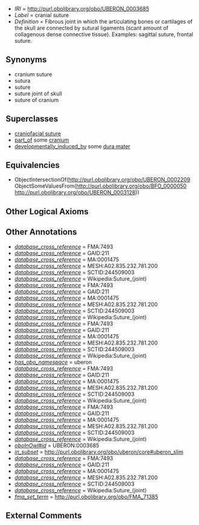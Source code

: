  * *IRI* = http://purl.obolibrary.org/obo/UBERON_0003685
 * *Label* = cranial suture
 * *Definition* = Fibrous joint in which the articulating bones or cartilages of the skull are connected by sutural ligaments (scant amount of collagenous dense connective tissue). Examples: sagittal suture, frontal suture.

## Synonyms

 * cranium suture
 * sutura
 * suture
 * suture joint of skull
 * suture of cranium

## Superclasses

 * [craniofacial suture](../../UBERON/98/UBERON_0009198.md)
 * [part_of](../../BFO/50/BFO_0000050.md) some [cranium](../../UBERON/28/UBERON_0003128.md)
 * [developmentally_induced_by](../../RO/56/RO_0002256.md) some [dura mater](../../UBERON/63/UBERON_0002363.md)

## Equivalencies

 * ObjectIntersectionOf(<http://purl.obolibrary.org/obo/UBERON_0002209> ObjectSomeValuesFrom(<http://purl.obolibrary.org/obo/BFO_0000050> <http://purl.obolibrary.org/obo/UBERON_0003128>))

## Other Logical Axioms


## Other Annotations

 * *[database_cross_reference](../../ef/oboInOwl#hasDbXref.md)* = FMA:7493
 * *[database_cross_reference](../../ef/oboInOwl#hasDbXref.md)* = GAID:211
 * *[database_cross_reference](../../ef/oboInOwl#hasDbXref.md)* = MA:0001475
 * *[database_cross_reference](../../ef/oboInOwl#hasDbXref.md)* = MESH:A02.835.232.781.200
 * *[database_cross_reference](../../ef/oboInOwl#hasDbXref.md)* = SCTID:244509003
 * *[database_cross_reference](../../ef/oboInOwl#hasDbXref.md)* = Wikipedia:Suture_(joint)
 * *[database_cross_reference](../../ef/oboInOwl#hasDbXref.md)* = FMA:7493
 * *[database_cross_reference](../../ef/oboInOwl#hasDbXref.md)* = GAID:211
 * *[database_cross_reference](../../ef/oboInOwl#hasDbXref.md)* = MA:0001475
 * *[database_cross_reference](../../ef/oboInOwl#hasDbXref.md)* = MESH:A02.835.232.781.200
 * *[database_cross_reference](../../ef/oboInOwl#hasDbXref.md)* = SCTID:244509003
 * *[database_cross_reference](../../ef/oboInOwl#hasDbXref.md)* = Wikipedia:Suture_(joint)
 * *[database_cross_reference](../../ef/oboInOwl#hasDbXref.md)* = FMA:7493
 * *[database_cross_reference](../../ef/oboInOwl#hasDbXref.md)* = GAID:211
 * *[database_cross_reference](../../ef/oboInOwl#hasDbXref.md)* = MA:0001475
 * *[database_cross_reference](../../ef/oboInOwl#hasDbXref.md)* = MESH:A02.835.232.781.200
 * *[database_cross_reference](../../ef/oboInOwl#hasDbXref.md)* = SCTID:244509003
 * *[database_cross_reference](../../ef/oboInOwl#hasDbXref.md)* = Wikipedia:Suture_(joint)
 * *[has_obo_namespace](../../ce/oboInOwl#hasOBONamespace.md)* = uberon
 * *[database_cross_reference](../../ef/oboInOwl#hasDbXref.md)* = FMA:7493
 * *[database_cross_reference](../../ef/oboInOwl#hasDbXref.md)* = GAID:211
 * *[database_cross_reference](../../ef/oboInOwl#hasDbXref.md)* = MA:0001475
 * *[database_cross_reference](../../ef/oboInOwl#hasDbXref.md)* = MESH:A02.835.232.781.200
 * *[database_cross_reference](../../ef/oboInOwl#hasDbXref.md)* = SCTID:244509003
 * *[database_cross_reference](../../ef/oboInOwl#hasDbXref.md)* = Wikipedia:Suture_(joint)
 * *[database_cross_reference](../../ef/oboInOwl#hasDbXref.md)* = FMA:7493
 * *[database_cross_reference](../../ef/oboInOwl#hasDbXref.md)* = GAID:211
 * *[database_cross_reference](../../ef/oboInOwl#hasDbXref.md)* = MA:0001475
 * *[database_cross_reference](../../ef/oboInOwl#hasDbXref.md)* = MESH:A02.835.232.781.200
 * *[database_cross_reference](../../ef/oboInOwl#hasDbXref.md)* = SCTID:244509003
 * *[database_cross_reference](../../ef/oboInOwl#hasDbXref.md)* = Wikipedia:Suture_(joint)
 * *[oboInOwl#id](../../id/oboInOwl#id.md)* = UBERON:0003685
 * *[in_subset](../../et/oboInOwl#inSubset.md)* = http://purl.obolibrary.org/obo/uberon/core#uberon_slim
 * *[database_cross_reference](../../ef/oboInOwl#hasDbXref.md)* = FMA:7493
 * *[database_cross_reference](../../ef/oboInOwl#hasDbXref.md)* = GAID:211
 * *[database_cross_reference](../../ef/oboInOwl#hasDbXref.md)* = MA:0001475
 * *[database_cross_reference](../../ef/oboInOwl#hasDbXref.md)* = MESH:A02.835.232.781.200
 * *[database_cross_reference](../../ef/oboInOwl#hasDbXref.md)* = SCTID:244509003
 * *[database_cross_reference](../../ef/oboInOwl#hasDbXref.md)* = Wikipedia:Suture_(joint)
 * *[fma_set_term](../../core#fma/rm/core#fma_set_term.md)* = http://purl.obolibrary.org/obo/FMA_71385

## External Comments

